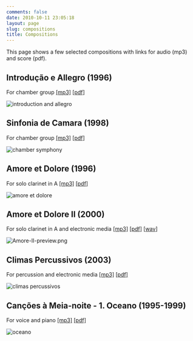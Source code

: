 ```yaml
---
comments: false
date: 2010-10-11 23:05:18
layout: page
slug: compositions
title: Compositions
---
```


This page shows a few selected compositions with links for audio
(mp3) and score (pdf).


## Introdução e Allegro (1996)


For chamber group [[mp3]](http://media.pedrokroger.net/music/intro-allegro.mp3) [[pdf]](http://media.pedrokroger.net/score/intro-allegro.pdf)

![introduction and allegro](/images/pages/intro-allegro.png)


## Sinfonia de Camara (1998)


For chamber group [[mp3]](http://media.pedrokroger.net/music/sinfonia-camara.mp3) [[pdf]](http://media.pedrokroger.net/score/sinfonia-camara_en.pdf)

![chamber symphony](/images/pages/sinfonia-de-camara.png)


## Amore et Dolore (1996)


For solo clarinet in A [[mp3]](http://media.pedrokroger.net/music/amore-dolore-1.mp3) [[pdf]](http://media.pedrokroger.net/score/amore.pdf)

![amore et dolore](/images/pages/amore.png)


## Amore et Dolore II (2000)


For solo clarinet in A and electronic media [[mp3]](http://media.pedrokroger.net/music/amore-et-dolore-2.mp3) [[pdf]](http://media.pedrokroger.net/score/amore-et-dolore-II-revised.pdf) [[wav](http://media.pedrokroger.net/music/Amore-et-dolore-II.wav)]

![Amore-II-preview.png](/images/pages/Amore-II-preview.png)


## Climas Percussivos (2003)


For percussion and electronic media [[mp3]](http://media.pedrokroger.net/music/climas-percusivos.mp3) [[pdf]](http://media.pedrokroger.net/score/climas-percussivos.pdf)

![climas percussivos](/images/pages/climas-percussivos.png)


## Canções à Meia-noite - 1. Oceano (1995-1999)


For voice and piano [[mp3]](http://media.pedrokroger.net/music/cancao-oceano.mp3) [[pdf]](http://media.pedrokroger.net/score/oceano.pdf)

![oceano](/images/pages/oceano.png)
